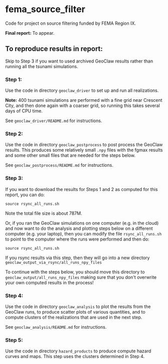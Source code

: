 # fema_source_filter

Code for project on source filtering funded by FEMA Region IX.

**Final report:** To appear.

## To reproduce results in report:

Skip to Step 3 if you want to used archived GeoClaw results rather than running all the tsunami simulations.

### Step 1:

Use the code in directory `geoclaw_driver` to set up and run all realizations.  

**Note:** 400 tsunami simulations are performed with a fine grid near Crescent City, and then done again with a coarser grid, so running this takes several days of CPU time.

See `geoclaw_driver/README.md` for instructions.

### Step 2:

Use the code in directory `geoclaw_postprocess` to post process the GeoClaw results.  This produces some relatively small `.npy` files with the fgmax results and some other small files that are needed for the steps below.

See `geoclaw_postprocess/README.md` for instructions.

### Step 3:

If you want to download the results for Steps 1 and 2 as computed for this report, you can do:

    source rsync_all_runs.sh

Note the total file size is about 787M.

Or, if you ran the GeoClaw simulations on one computer (e.g. in the cloud) and now want to do the analysis and plotting steps below on a different computer (e.g. your laptop), then you can modify the file `rsync_all_runs.sh` to point to the computer where the runs were performed and then do:

    source rsync_all_runs.sh
 
If you rsync results via this step, then they will go into a new directory `geoclaw_output_via_rsync/all_runs_npy_files`

To continue with the steps below, you should move this directory to `geoclaw_output/all_runs_npy_files`
making sure that you don't overwrite your own computed results in the process!

### Step 4:

Use the code in directory `geoclaw_analysis` to plot the results from the GeoClaw runs, to produce scatter plots of various quantities, and to compute clusters of the realizations that are used in the next step.

See `geoclaw_analysis/README.md` for instructions.
 
### Step 5:

Use the code in directory `hazard_products` to produce compute hazard curves and maps.  This step uses the clusters determined in Step 4.
 
